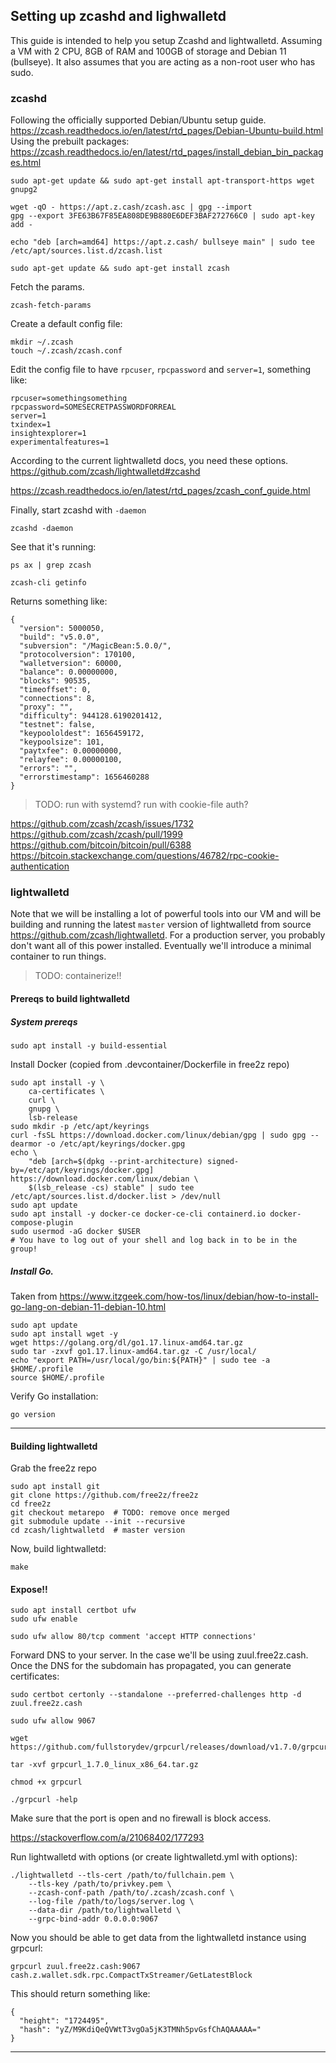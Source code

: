 ## Setting up zcashd and lighwalletd

This guide is intended to help you setup Zcashd and lightwalletd.
Assuming a VM with 2 CPU, 8GB of RAM and 100GB of storage and Debian 11
(bullseye).
It also assumes that you are acting as a non-root user who has sudo.

### zcashd

Following the officially supported Debian/Ubuntu setup guide.
https://zcash.readthedocs.io/en/latest/rtd_pages/Debian-Ubuntu-build.html
Using the prebuilt packages:
https://zcash.readthedocs.io/en/latest/rtd_pages/install_debian_bin_packages.html

```
sudo apt-get update && sudo apt-get install apt-transport-https wget gnupg2
```

```
wget -qO - https://apt.z.cash/zcash.asc | gpg --import
gpg --export 3FE63B67F85EA808DE9B880E6DEF3BAF272766C0 | sudo apt-key add -
```


```
echo "deb [arch=amd64] https://apt.z.cash/ bullseye main" | sudo tee /etc/apt/sources.list.d/zcash.list
```

```
sudo apt-get update && sudo apt-get install zcash
```

Fetch the params.

```
zcash-fetch-params
```

Create a default config file:

```
mkdir ~/.zcash
touch ~/.zcash/zcash.conf
```

Edit the config file to have `rpcuser`, `rpcpassword` and `server=1`,
something like:

```
rpcuser=somethingsomething
rpcpassword=SOMESECRETPASSWORDFORREAL
server=1
txindex=1
insightexplorer=1
experimentalfeatures=1
```

According to the current lightwalletd docs, you need these options.
https://github.com/zcash/lightwalletd#zcashd

https://zcash.readthedocs.io/en/latest/rtd_pages/zcash_conf_guide.html

Finally, start zcashd with `-daemon`

```
zcashd -daemon
```

<!-- OR, use `zcash-cli`: -->


See that it's running:

```
ps ax | grep zcash
```

```
zcash-cli getinfo
```

Returns something like:

```
{
  "version": 5000050,
  "build": "v5.0.0",
  "subversion": "/MagicBean:5.0.0/",
  "protocolversion": 170100,
  "walletversion": 60000,
  "balance": 0.00000000,
  "blocks": 90535,
  "timeoffset": 0,
  "connections": 8,
  "proxy": "",
  "difficulty": 944128.6190201412,
  "testnet": false,
  "keypoololdest": 1656459172,
  "keypoolsize": 101,
  "paytxfee": 0.00000000,
  "relayfee": 0.00000100,
  "errors": "",
  "errorstimestamp": 1656460288
}
```

> TODO: run with systemd? run with cookie-file auth?

https://github.com/zcash/zcash/issues/1732
https://github.com/zcash/zcash/pull/1999
https://github.com/bitcoin/bitcoin/pull/6388
https://bitcoin.stackexchange.com/questions/46782/rpc-cookie-authentication

### lightwalletd

Note that we will be installing a lot of powerful tools into our VM
and will be building and running the latest `master` version of lightwalletd
from source https://github.com/zcash/lightwalletd.
For a production server, you probably don't want all of this power installed.
Eventually we'll introduce a minimal container to run things.

> TODO: containerize!!

#### Prereqs to build lightwalletd

##### System prereqs

```
sudo apt install -y build-essential
```

Install Docker (copied from .devcontainer/Dockerfile in free2z repo)

```
sudo apt install -y \
    ca-certificates \
    curl \
    gnupg \
    lsb-release
sudo mkdir -p /etc/apt/keyrings
curl -fsSL https://download.docker.com/linux/debian/gpg | sudo gpg --dearmor -o /etc/apt/keyrings/docker.gpg
echo \
    "deb [arch=$(dpkg --print-architecture) signed-by=/etc/apt/keyrings/docker.gpg] https://download.docker.com/linux/debian \
    $(lsb_release -cs) stable" | sudo tee /etc/apt/sources.list.d/docker.list > /dev/null
sudo apt update
sudo apt install -y docker-ce docker-ce-cli containerd.io docker-compose-plugin
sudo usermod -aG docker $USER
# You have to log out of your shell and log back in to be in the group!
```

##### Install Go.

Taken from https://www.itzgeek.com/how-tos/linux/debian/how-to-install-go-lang-on-debian-11-debian-10.html

```
sudo apt update
sudo apt install wget -y
wget https://golang.org/dl/go1.17.linux-amd64.tar.gz
sudo tar -zxvf go1.17.linux-amd64.tar.gz -C /usr/local/
echo "export PATH=/usr/local/go/bin:${PATH}" | sudo tee -a $HOME/.profile
source $HOME/.profile
```

Verify Go installation:

```
go version
```

---

#### Building lightwalletd

Grab the free2z repo

```
sudo apt install git
git clone https://github.com/free2z/free2z
cd free2z
git checkout metarepo  # TODO: remove once merged
git submodule update --init --recursive
cd zcash/lightwalletd  # master version
```

Now, build lightwalletd:

```
make
```

#### Expose!!

```
sudo apt install certbot ufw
sudo ufw enable
```

```
sudo ufw allow 80/tcp comment 'accept HTTP connections'
```

Forward DNS to your server. In the case we'll be using zuul.free2z.cash.
Once the DNS for the subdomain has propagated, you can generate certificates:

```
sudo certbot certonly --standalone --preferred-challenges http -d zuul.free2z.cash
```

```
sudo ufw allow 9067
```


```
wget https://github.com/fullstorydev/grpcurl/releases/download/v1.7.0/grpcurl_1.7.0_linux_x86_64.tar.gz

tar -xvf grpcurl_1.7.0_linux_x86_64.tar.gz

chmod +x grpcurl

./grpcurl -help
```

Make sure that the port is open and no firewall is block access.

https://stackoverflow.com/a/21068402/177293

Run lightwalletd with options (or create lightwalletd.yml with options):

```
./lightwalletd --tls-cert /path/to/fullchain.pem \
    --tls-key /path/to/privkey.pem \
    --zcash-conf-path /path/to/.zcash/zcash.conf \
    --log-file /path/to/logs/server.log \
    --data-dir /path/to/lightwalletd \
    --grpc-bind-addr 0.0.0.0:9067
```

Now you should be able to get data from the lightwalletd instance using
grpcurl:

```
grpcurl zuul.free2z.cash:9067 cash.z.wallet.sdk.rpc.CompactTxStreamer/GetLatestBlock
```

This should return something like:

```
{
  "height": "1724495",
  "hash": "yZ/M9KdiQeQVWtT3vgOa5jK3TMNh5pvGsfChAQAAAAA="
}
```


----

<!--
grpc-web

10989  protoc -I=. service.proto compact_formats.proto --js_out=import_style=commonjs:web --grpc-web_out=import_style=typescript,mode=grpcwebtext:web
10991  protoc -I=. service.proto compact_formats.proto darkside.proto --js_out=import_style=commonjs:web --grpc-web_out=import_style=typescript,mode=grpcwebtext:web
 -->
